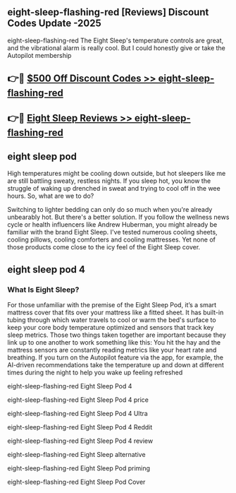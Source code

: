## eight-sleep-flashing-red [Reviews​] Discount Codes Update -2025

eight-sleep-flashing-red The Eight Sleep's temperature controls are great, and the vibrational alarm is really cool. But I could honestly give or take the Autopilot membership

## 👉🔴 [$500 Off Discount Codes >> eight-sleep-flashing-red](http://download.freeplayer.one?title=eight-sleep-flashing-red&ref=18-ES)

## 👉🔴 [Eight Sleep Reviews >> eight-sleep-flashing-red](http://download.freeplayer.one?title=eight-sleep-flashing-red&ref=18-ES)

## eight sleep pod

High temperatures might be cooling down outside, but hot sleepers like me are still battling sweaty, restless nights. If you sleep hot, you know the struggle of waking up drenched in sweat and trying to cool off in the wee hours. So, what are we to do?

Switching to lighter bedding can only do so much when you're already unbearably hot. But there's a better solution. If you follow the wellness news cycle or health influencers like Andrew Huberman, you might already be familiar with the brand Eight Sleep. I've tested numerous cooling sheets, cooling pillows, cooling comforters and cooling mattresses. Yet none of those products come close to the icy feel of the Eight Sleep cover.

## eight sleep pod 4

### What Is Eight Sleep?

For those unfamiliar with the premise of the Eight Sleep Pod, it’s a smart mattress cover that fits over your mattress like a fitted sheet. It has built-in tubing through which water travels to cool or warm the bed's surface to keep your core body temperature optimized and sensors that track key sleep metrics. Those two things taken together are important because they link up to one another to work something like this: You hit the hay and the mattress sensors are constantly reading metrics like your heart rate and breathing. If you turn on the Autopilot feature via the app, for example, the AI-driven recommendations take the temperature up and down at different times during the night to help you wake up feeling refreshed

eight-sleep-flashing-red Eight Sleep Pod 4

eight-sleep-flashing-red Eight Sleep Pod 4 price

eight-sleep-flashing-red Eight Sleep Pod 4 Ultra

eight-sleep-flashing-red Eight Sleep Pod 4 Reddit

eight-sleep-flashing-red Eight Sleep Pod 4 review

eight-sleep-flashing-red Eight Sleep alternative

eight-sleep-flashing-red Eight Sleep Pod priming

eight-sleep-flashing-red Eight Sleep Pod Cover